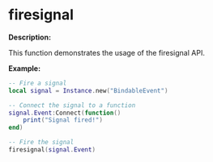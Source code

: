 # firesignal

**Description:**

This function demonstrates the usage of the firesignal API.

**Example:**

```lua
-- Fire a signal
local signal = Instance.new("BindableEvent")

-- Connect the signal to a function
signal.Event:Connect(function()
    print("Signal fired!")
end)

-- Fire the signal
firesignal(signal.Event)
```
